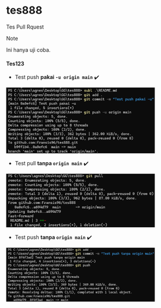 # tes888
Tes Pull Rquest

> [!Note]
> Ini hanya uji coba.


#### Tes123 

- Test push **pakai ``-u origin main``**  ✔️  
<img src="img/1.png" alt="gambar1" width="400px">

- Test pull **tanpa ``origin main``**  ✔️  
<img src="img/2.png" alt="gambar1" width="400px"> 

- Test push **tanpa ``origin main``**  ✔️  
<img src="img/3.png" alt="gambar1" width="400px">

